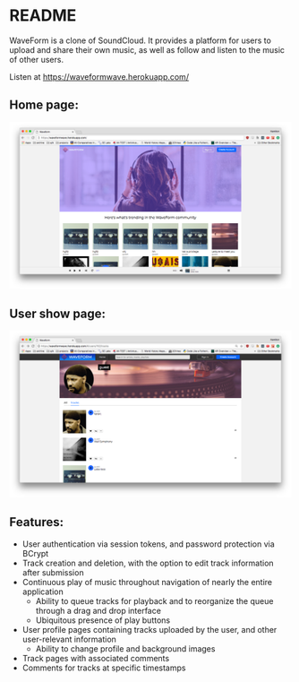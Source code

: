 # README

WaveForm is a clone of SoundCloud. It provides a platform for users to upload and share their own music, as well as follow and listen to the music of other users.

Listen at https://waveformwave.herokuapp.com/

## Home page:
![alt text](https://raw.githubusercontent.com/1stepremoved/waveform/master/wiki-docs/images/home_page.jpg)

## User show page:
![alt text](https://raw.githubusercontent.com/1stepremoved/waveform/master/wiki-docs/images/user_show_page.jpg)

## Features:
  * User authentication via session tokens, and password protection via BCrypt
  * Track creation and deletion, with the option to edit track information after submission
  * Continuous play of music throughout navigation of nearly the entire application
    * Ability to queue tracks for playback and to reorganize the queue through a drag and drop interface
    * Ubiquitous presence of play buttons
  * User profile pages containing tracks uploaded by the user, and other user-relevant information
    * Ability to change profile and background images
  * Track pages with associated comments
  * Comments for tracks at specific timestamps
